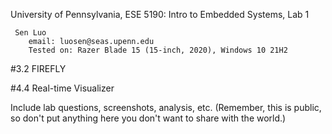 University of Pennsylvania, ESE 5190: Intro to Embedded Systems, Lab 1

     Sen Luo
        email: luosen@seas.upenn.edu
        Tested on: Razer Blade 15 (15-inch, 2020), Windows 10 21H2

#3.2 FIREFLY

#4.4 Real-time Visualizer

Include lab questions, screenshots, analysis, etc. (Remember, this is public, so don't put anything here you don't want to share with the world.)

